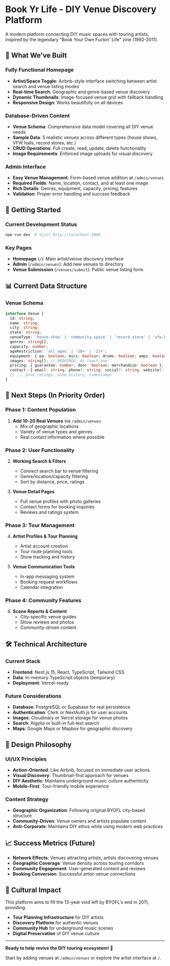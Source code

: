 # Book Yr Life - DIY Venue Discovery Platform

A modern platform connecting DIY music spaces with touring artists, inspired by the legendary "Book Your Own Fuckin' Life" zine (1992-2011).

## 🎵 What We've Built

### **Fully Functional Homepage**
- **Artist/Space Toggle**: Airbnb-style interface switching between artist search and venue listing modes
- **Real-time Search**: Geographic and genre-based venue discovery
- **Dynamic Thumbnails**: Image-focused venue grid with fallback handling
- **Responsive Design**: Works beautifully on all devices

### **Database-Driven Content**
- **Venue Schema**: Comprehensive data model covering all DIY venue needs
- **Sample Data**: 5 realistic venues across different types (house shows, VFW halls, record stores, etc.)
- **CRUD Operations**: Full create, read, update, delete functionality
- **Image Requirements**: Enforced image uploads for visual discovery

### **Admin Interface**
- **Easy Venue Management**: Form-based venue addition at `/admin/venues`
- **Required Fields**: Name, location, contact, and at least one image
- **Rich Details**: Genres, equipment, capacity, pricing, features
- **Validation**: Proper error handling and success feedback

## 🚀 Getting Started

### Current Development Status
```bash
npm run dev  # Visit http://localhost:3000
```

### Key Pages
- **Homepage** (`/`): Main artist/venue discovery interface
- **Admin** (`/admin/venues`): Add new venues to directory
- **Venue Submission** (`/venues/submit`): Public venue listing form

## 📊 Current Data Structure

### Venue Schema
```typescript
interface Venue {
  id: string;
  name: string;
  city: string;
  state: string;
  venueType: 'house-show' | 'community-space' | 'record-store' | 'vfw-hall' | 'arts-center';
  genres: string[];
  capacity: number;
  ageRestriction: 'all-ages' | '18+' | '21+';
  equipment: { pa: boolean; mics: boolean; drums: boolean; amps: boolean; piano: boolean };
  images: string[]; // REQUIRED: At least one
  pricing: { guarantee: number; door: boolean; merchandise: boolean };
  contact: { email: string; phone?: string; social?: string; website?: string };
  // ... plus ratings, show history, timestamps
}
```

## 🎯 Next Steps (In Priority Order)

### **Phase 1: Content Population**
1. **Add 10-20 Real Venues** via `/admin/venues`
   - Mix of geographic locations
   - Variety of venue types and genres
   - Real contact information where possible

### **Phase 2: User Functionality**
2. **Working Search & Filters**
   - Connect search bar to venue filtering
   - Genre/location/capacity filtering
   - Sort by distance, price, ratings

3. **Venue Detail Pages**
   - Full venue profiles with photo galleries
   - Contact forms for booking inquiries
   - Reviews and ratings system

### **Phase 3: Tour Management**
4. **Artist Profiles & Tour Planning**
   - Artist account creation
   - Tour route planning tools
   - Show tracking and history

5. **Venue Communication Tools**
   - In-app messaging system
   - Booking request workflows
   - Calendar integration

### **Phase 4: Community Features**
6. **Scene Reports & Content**
   - City-specific venue guides
   - Show reviews and photos
   - Community-driven content

## 🛠 Technical Architecture

### Current Stack
- **Frontend**: Next.js 15, React, TypeScript, Tailwind CSS
- **Data**: In-memory TypeScript objects (temporary)
- **Deployment**: Vercel-ready

### Future Considerations
- **Database**: PostgreSQL or Supabase for real persistence
- **Authentication**: Clerk or NextAuth.js for user accounts
- **Images**: Cloudinary or Vercel storage for venue photos
- **Search**: Algolia or built-in full-text search
- **Maps**: Google Maps or Mapbox for geographic discovery

## 🎨 Design Philosophy

### UI/UX Principles
- **Action-Oriented**: Like Airbnb, focused on immediate user actions
- **Visual Discovery**: Thumbnail-first approach for venues
- **DIY Aesthetic**: Maintains underground music culture authenticity
- **Mobile-First**: Tour-friendly mobile experience

### Content Strategy
- **Geographic Organization**: Following original BYOFL city-based structure
- **Community-Driven**: Venue owners and artists populate content
- **Anti-Corporate**: Maintains DIY ethos while using modern web practices

## 📈 Success Metrics (Future)
- **Network Effects**: Venues attracting artists, artists discovering venues
- **Geographic Coverage**: Venue density across touring corridors
- **Community Engagement**: User-generated content and reviews
- **Booking Conversion**: Successful artist-venue connections

## 🎵 Cultural Impact
This platform aims to fill the 13-year void left by BYOFL's end in 2011, providing:
- **Tour Planning Infrastructure** for DIY artists
- **Discovery Platform** for authentic venues
- **Community Hub** for underground music scenes
- **Digital Preservation** of DIY venue culture

---

**Ready to help revive the DIY touring ecosystem!** 🤘

Start by adding venues at `/admin/venues` or explore the artist interface at `/`.
